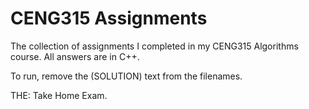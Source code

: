 # CENG315 Assignments
The collection of assignments I completed in my CENG315 Algorithms course. All answers are in C++.

To run, remove the (SOLUTION) text from the filenames.

THE: Take Home Exam.
